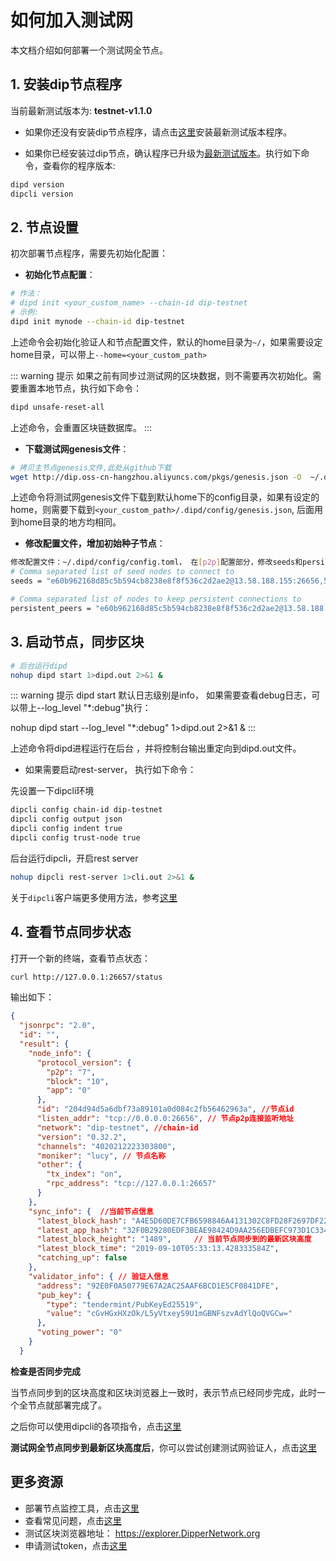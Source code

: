 # 如何加入测试网

本文档介绍如何部署一个测试网全节点。

## 1. 安装dip节点程序

当前最新测试版本为: **testnet-v1.1.0**

* 如果你还没有安装dip节点程序，请点击[这里](../software/how-to-install.md)安装最新测试版本程序。

* 如果你已经安装过dip节点，确认程序已升级为[最新测试版本](./../software/how-to-install.md#最新版本)。执行如下命令，查看你的程序版本:

```bash
dipd version
dipcli version
```

## 2. 节点设置

初次部署节点程序，需要先初始化配置：

* **初始化节点配置**：

```bash
# 作法：
# dipd init <your_custom_name> --chain-id dip-testnet
# 示例:
dipd init mynode --chain-id dip-testnet
```

上述命令会初始化验证人和节点配置文件，默认的home目录为```~/```，如果需要设定home目录，可以带上```--home=<your_custom_path>```

::: warning 提示
如果之前有同步过测试网的区块数据，则不需要再次初始化。需要重置本地节点，执行如下命令：

```bash
dipd unsafe-reset-all
```

上述命令，会重置区块链数据库。
:::

* **下载测试网genesis文件**：

```bash
# 拷贝主节点genesis文件,此处从github下载
wget http://dip.oss-cn-hangzhou.aliyuncs.com/pkgs/genesis.json -O  ~/.dipd/config/genesis.json
```

上述命令将测试网genesis文件下载到默认home下的config目录，如果有设定的home，则需要下载到```<your_custom_path>/.dipd/config/genesis.json```,  后面用到home目录的地方均相同。

* **修改配置文件，增加初始种子节点**：

```bash
修改配置文件：~/.dipd/config/config.toml， 在[p2p]配置部分，修改seeds和persistent_peers配置项，添加种子节点seed， 如下：
# Comma separated list of seed nodes to connect to
seeds = "e60b962168d85c5b594cb8238e8f8f536c2d2ae2@13.58.188.155:26656,5bd7dc0cb3872e9e7371e7609342875d547e0195@13.124.101.63:26656,d172e23ea6bd1ecb77f058796689110c8387fe5a@18.191.12.61:26656"

# Comma separated list of nodes to keep persistent connections to
persistent_peers = "e60b962168d85c5b594cb8238e8f8f536c2d2ae2@13.58.188.155:26656,5bd7dc0cb3872e9e7371e7609342875d547e0195@13.124.101.63:26656,d172e23ea6bd1ecb77f058796689110c8387fe5a@18.191.12.61:26656"
```

## 3. 启动节点，同步区块

```bash
# 后台运行dipd
nohup dipd start 1>dipd.out 2>&1 &
```

::: warning 提示
dipd start 默认日志级别是info， 如果需要查看debug日志，可以带上--log_level "*:debug"执行：

nohup dipd start --log_level "*:debug" 1>dipd.out 2>&1 &
:::

上述命令将dipd进程运行在后台 ，并将控制台输出重定向到dipd.out文件。

* 如果需要启动rest-server， 执行如下命令：

先设置一下dipcli环境

```bash
dipcli config chain-id dip-testnet
dipcli config output json
dipcli config indent true
dipcli config trust-node true
```

后台运行dipcli，开启rest server

```bash
nohup dipcli rest-server 1>cli.out 2>&1 &
```

关于```dipcli```客户端更多使用方法，参考[这里](../software/dipcli.md)

## 4. 查看节点同步状态

打开一个新的终端，查看节点状态：

```bash
curl http://127.0.0.1:26657/status
```

输出如下：

```json
{
  "jsonrpc": "2.0",
  "id": "",
  "result": {
    "node_info": {
      "protocol_version": {
        "p2p": "7",
        "block": "10",
        "app": "0"
      },
      "id": "204d94d5a6dbf73a89101a0d084c2fb56462963a", //节点id
      "listen_addr": "tcp://0.0.0.0:26656", // 节点p2p连接监听地址
      "network": "dip-testnet", //chain-id
      "version": "0.32.2",
      "channels": "4020212223303800",
      "moniker": "lucy", // 节点名称
      "other": {
        "tx_index": "on",
        "rpc_address": "tcp://127.0.0.1:26657"
      }
    },
    "sync_info": {  //当前节点信息
      "latest_block_hash": "A4E5D60DE7CFB6598846A4131302C8FD28F2697DF2291B33B0892A9EACB562D8", // 最新的区块 hash
      "latest_app_hash": "32F0B29280EDF3BEAE98424D9AA256EDBEFC973D1C33431A8D74FCA3BC3B6582",
      "latest_block_height": "1489",     // 当前节点同步到的最新区块高度                                                      //最新区块高度
      "latest_block_time": "2019-09-10T05:33:13.428333584Z",                                  //最新区块时间 
      "catching_up": false
    },
    "validator_info": { // 验证人信息
      "address": "92E0F0A50779E67A2AC25AAF6BCD1E5CF0841DFE",
      "pub_key": {
        "type": "tendermint/PubKeyEd25519",
        "value": "cGvHGxHXzOk/L5yVtxeyS9U1mGBNFszvAdYlQoQVGCw="
      },
      "voting_power": "0"
    }
  }
```

**检查是否同步完成**

当节点同步到的区块高度和区块浏览器上一致时，表示节点已经同步完成，此时一个全节点就部署完成了。

之后你可以使用dipcli的各项指令，点击[这里](../software/dipcli.md)

**测试网全节点同步到最新区块高度后**，你可以尝试创建测试网验证人，点击[这里](./how-to-become-validator.md)

## 更多资源

* 部署节点监控工具，点击[这里](../software/monitor.md)
* 查看常见问题，点击[这里](../advanced/Q&A.md)
* 测试区块浏览器地址： <https://explorer.DipperNetwork.org>
* 申请测试token，点击[这里](testcoin.md)